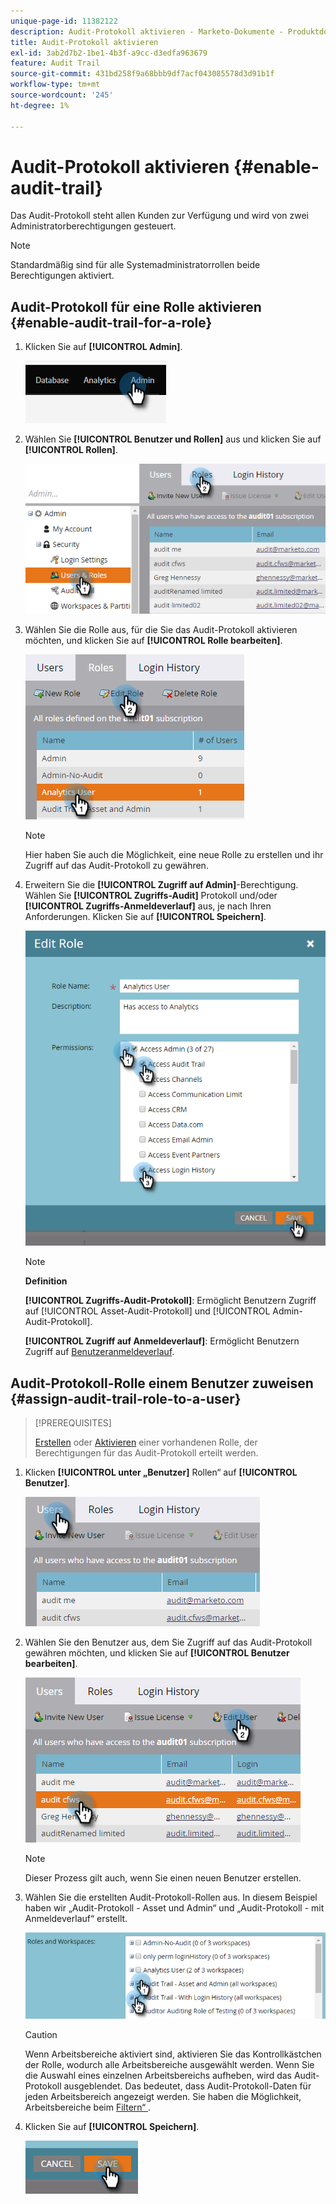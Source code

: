```yaml
---
unique-page-id: 11382122
description: Audit-Protokoll aktivieren - Marketo-Dokumente - Produktdokumentation
title: Audit-Protokoll aktivieren
exl-id: 3ab2d7b2-1be1-4b3f-a9cc-d3edfa963679
feature: Audit Trail
source-git-commit: 431bd258f9a68bbb9df7acf043085578d3d91b1f
workflow-type: tm+mt
source-wordcount: '245'
ht-degree: 1%

---
```


# Audit-Protokoll aktivieren {#enable-audit-trail}

Das Audit-Protokoll steht allen Kunden zur Verfügung und wird von zwei Administratorberechtigungen gesteuert.

>[!NOTE]
>
>Standardmäßig sind für alle Systemadministratorrollen beide Berechtigungen aktiviert.

## Audit-Protokoll für eine Rolle aktivieren {#enable-audit-trail-for-a-role}

1. Klicken Sie auf **[!UICONTROL Admin]**.

   ![](assets/enable-audit-trail-1.png)

1. Wählen Sie **[!UICONTROL Benutzer und Rollen]** aus und klicken Sie auf **[!UICONTROL Rollen]**.

   ![](assets/enable-audit-trail-2.png)

1. Wählen Sie die Rolle aus, für die Sie das Audit-Protokoll aktivieren möchten, und klicken Sie auf **[!UICONTROL Rolle bearbeiten]**.

   ![](assets/enable-audit-trail-3.png)

   >[!NOTE]
   >
   >Hier haben Sie auch die Möglichkeit, eine neue Rolle zu erstellen und ihr Zugriff auf das Audit-Protokoll zu gewähren.

1. Erweitern Sie die **[!UICONTROL Zugriff auf Admin]**-Berechtigung. Wählen Sie **[!UICONTROL Zugriffs-Audit]** Protokoll und/oder **[!UICONTROL Zugriffs-Anmeldeverlauf]** aus, je nach Ihren Anforderungen. Klicken Sie auf **[!UICONTROL Speichern]**.

   ![](assets/enable-audit-trail-4.png)

   >[!NOTE]
   >
   >**Definition**
   >
   >**[!UICONTROL Zugriffs-Audit-Protokoll]**: Ermöglicht Benutzern Zugriff auf [!UICONTROL Asset-Audit-Protokoll] und [!UICONTROL Admin-Audit-Protokoll].
   >
   >**[!UICONTROL Zugriff auf Anmeldeverlauf]**: Ermöglicht Benutzern Zugriff auf [Benutzeranmeldeverlauf](/help/marketo/product-docs/administration/audit-trail/user-login-history.md).

## Audit-Protokoll-Rolle einem Benutzer zuweisen {#assign-audit-trail-role-to-a-user}

>[!PREREQUISITES]
>
>[Erstellen](/help/marketo/product-docs/administration/users-and-roles/create-delete-edit-and-change-a-user-role.md#create-a-role) oder [Aktivieren](#enable-audit-trail) einer vorhandenen Rolle, der Berechtigungen für das Audit-Protokoll erteilt werden.

1. Klicken **[!UICONTROL unter „Benutzer]** Rollen“ auf **[!UICONTROL Benutzer]**.

   ![](assets/enable-audit-trail-5.png)

1. Wählen Sie den Benutzer aus, dem Sie Zugriff auf das Audit-Protokoll gewähren möchten, und klicken Sie auf **[!UICONTROL Benutzer bearbeiten]**.

   ![](assets/enable-audit-trail-6.png)

   >[!NOTE]
   >
   >Dieser Prozess gilt auch, wenn Sie einen neuen Benutzer erstellen.

1. Wählen Sie die erstellten Audit-Protokoll-Rollen aus. In diesem Beispiel haben wir „Audit-Protokoll - Asset und Admin“ und „Audit-Protokoll - mit Anmeldeverlauf“ erstellt.

   ![](assets/enable-audit-trail-7.png)

   >[!CAUTION]
   >
   >Wenn Arbeitsbereiche aktiviert sind, aktivieren Sie das Kontrollkästchen der Rolle, wodurch alle Arbeitsbereiche ausgewählt werden. Wenn Sie die Auswahl eines einzelnen Arbeitsbereichs aufheben, wird das Audit-Protokoll ausgeblendet. Das bedeutet, dass Audit-Protokoll-Daten für jeden Arbeitsbereich angezeigt werden. Sie haben die Möglichkeit, Arbeitsbereiche beim [Filtern“ ](/help/marketo/product-docs/administration/audit-trail/filtering-in-audit-trail.md).

1. Klicken Sie auf **[!UICONTROL Speichern]**.

   ![](assets/enable-audit-trail-8.png)
